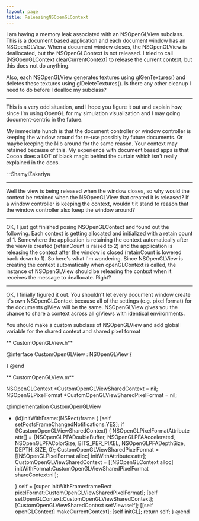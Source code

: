 ```yaml
---
layout: page
title: ReleasingNSOpenGLContext
---
```


I am having a memory leak associated with an NSOpenGLView subclass. This is a document based application and each document window has an NSOpenGLView. When a document window closes, the NSOpenGLView is deallocated, but the NSOpenGLContext is not released. I tried to call     [NSOpenGLContext clearCurrentContext] to release the current context, but this does not do anything.

Also, each NSOpenGLView generates textures using     glGenTextures() and deletes these textures using     glDeleteTextures(). Is there any other cleanup I need to do before I dealloc my subclass?

----

This is a very odd situation, and I hope you figure it out and explain how, since I'm using OpenGL for my simulation visualization and I may going document-centric in the future.

My immediate hunch is that the document controller or window controller is keeping the window around for re-use possibly by future documents. Or maybe keeping the Nib around for the same reason. Your context may retained because of this. My experience with document based apps is that Cocoa does a LOT of black magic behind the curtain which isn't really explained in the docs.

--ShamylZakariya

----

Well the view is being released when the window closes, so why would the context be retained when the NSOpenGLView that created it is released? If a window controller is keeping the context, wouldn't it stand to reason that the window controller also keep the window around?

----

OK, I just got finished posing NSOpenGLContext and found out the following. Each context is getting allocated and initialized with a retain count of     1. Somewhere the application is retaining the context automatically after the view is created (retainCount is raised to     2) and the application is releasing the context after the window is closed (retainCount is lowered back down to     1). So here's what I'm wondering. Since NSOpenGLView is creating the context automatically when     openGLContext is called, the instance of NSOpenGLView should be releasing the context when it receives the message to deallocate. Right?


----

OK, I finially figured it out. You shouldn't let every document window create it's own NSOpenGLContext because all of the settings (e.g. pixel format) for the documents glView will be the same. NSOpenGLView gives you the chance to share a context across all glViews with identical environments. 

You should make a custom subclass of NSOpenGLView and add global variable for the shared context and shared pixel format

** CustomOpenGLView.h**
    
@interface CustomOpenGLView : NSOpenGLView {

}
@end


** CustomOpenGLView.m**
    
NSOpenGLContext *CustomOpenGLViewSharedContext = nil;
NSOpenGLPixelFormat *CustomOpenGLViewSharedPixelFormat = nil;
 
@implementation CustomOpenGLView

- (id)initWithFrame:(NSRect)frame {
    [self setPostsFrameChangedNotifications:YES];
    if (!CustomOpenGLViewSharedContext) {
        NSOpenGLPixelFormatAttribute attr[] =  {NSOpenGLPFADoubleBuffer, NSOpenGLPFAAccelerated,
                                                NSOpenGLPFAColorSize, BITS_PER_PIXEL, 
                                                NSOpenGLPFADepthSize, DEPTH_SIZE, 0};
        CustomOpenGLViewSharedPixelFormat = [[NSOpenGLPixelFormat alloc] initWithAttributes:attr];
        CustomOpenGLViewSharedContext = [[NSOpenGLContext alloc] 
                                                initWithFormat:CustomOpenGLViewSharedPixelFormat 
                                                shareContext:nil];

    }
    self = [super initWithFrame:frameRect pixelFormat:CustomOpenGLViewSharedPixelFormat];
    [self setOpenGLContext:CustomOpenGLViewSharedContext];
    [CustomOpenGLViewSharedContext setView:self];
    [[self openGLContext] makeCurrentContext];
    [self initGL];
    return self;
}
@end

